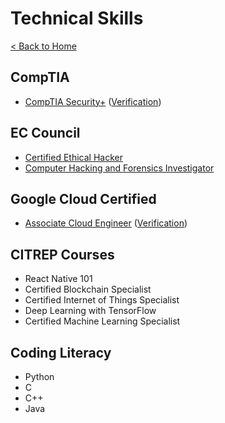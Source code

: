 # Technical Skills

[< Back to Home](../README.md)

## CompTIA

* [CompTIA Security+](security_plus_cert.pdf)  ([Verification](https://www.credly.com/badges/c43fb391-cc0b-45f4-b83b-ac3eeae0dab9))

## EC Council

* [Certified Ethical Hacker](certified_ethical_hack_cert.pdf)
* [Computer Hacking and Forensics Investigator](computer_hacking_forensics_investigator_cert.pdf)

## Google Cloud Certified

* [Associate Cloud Engineer](associate_cloud_engineer_cert.pdf) ([Verification](https://www.credential.net/85801647-2369-44f1-ac17-4ae20ec523e4?key=9766e6dada990fb439946af039fa377d0afbe87d4edb89201f92c066a75af4ac))

## CITREP Courses

* React Native 101
* Certified Blockchain Specialist
* Certified Internet of Things Specialist
* Deep Learning with TensorFlow
* Certified Machine Learning Specialist

## Coding Literacy

* Python
* C
* C++
* Java
